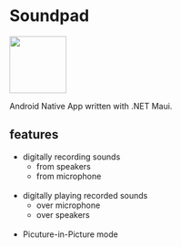 # Soundpad
<div class=d-flex>
<img src="https://miro.medium.com/max/1400/0*OsrkVI4kEjkWxAPN.png" height="100"/>
<p>Android Native App written with .NET Maui.</p>
  </div>

## features
- digitally recording sounds
  - from speakers
  - from microphone
  </br>  
- digitally playing recorded sounds
  - over microphone 
  - over speakers
  </br>
- Picuture-in-Picture mode
